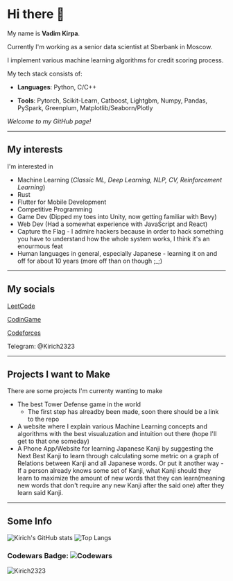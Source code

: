 # Hi there 👋
My name is **Vadim Kirpa**. 

Currently I'm working as a senior data scientist at Sberbank in Moscow.

I implement various machine learning algorithms for credit scoring process.

My tech stack consists of:
- **Languages**: Python, C/C++

- **Tools**: Pytorch, Scikit-Learn, Catboost, Lightgbm, Numpy, Pandas, PySpark, Greenplum, Matplotlib/Seaborn/Plotly

*Welcome to my GitHub page!*

---

## My interests
I'm interested in 
- Machine Learning (*Classic ML, Deep Learning, NLP, CV, Reinforcement Learning*)
- Rust
- Flutter for Mobile Development  
- Competitive Programming
- Game Dev (Dipped my toes into Unity, now getting familiar with Bevy)
- Web Dev (Had a somewhat experience with JavaScript and React)
- Capture the Flag - I admire hackers because in order to hack something you have to understand how the whole system works, I think it's an enourmous feat
- Human languages in general, especially Japanese - learning it on and off for about 10 years (more off than on though ;_;)

---

## My socials
[LeetCode](https://leetcode.com/ivadik2323/)

[CodinGame](https://www.codingame.com/profile/4256c616f7984b7365298350c27a7e5a8945141)

[Codeforces](https://codeforces.com/profile/Kirich2323)

Telegram: @Kirich2323

---

## Projects I want to Make

There are some projects I'm currenty wanting to make

- The best Tower Defense game in the world
  - The first step has alreadby been made, soon there should be a link to the repo
- A website where I explain various Machine Learning concepts and algorithms with the best visualuzation and intuition out there (hope I'll get to that one someday)
- A Phone App/Website for learning Japanese Kanji by suggesting the Next Best Kanji to learn through calculating some metric on a graph of Relations between Kanji and all Japanese words. Or put it another way - If a person already knows some set of Kanji, what Kanji should they learn to maximize the amount of new words that they can learn(meaning new words that don't require any new Kanji after the said one) after they learn said Kanji.

---

## Some Info
![Kirich's GitHub stats](https://github-readme-stats.vercel.app/api?username=Kirich2323&theme=dark&show_icons=true)
![Top Langs](https://github-readme-stats.vercel.app/api/top-langs/?username=Kirich2323&theme=dark&show_icons=true&langs_count=3)
### Codewars Badge: ![Codewars](https://www.codewars.com/users/Kirich2323/badges/large)

<p align="left"> <img src="https://komarev.com/ghpvc/?username=Kirich2323&label=Profile%20views&color=0e75b6&style=flat" alt="Kirich2323" /> </p>

<!--
**Kirich2323/Kirich2323** is a ✨ _special_ ✨ repository because its `README.md` (this file) appears on your GitHub profile.

Here are some ideas to get you started:

- 🔭 I’m currently working on ...
- 🌱 I’m currently learning ...
- 👯 I’m looking to collaborate on ...
- 🤔 I’m looking for help with ...
- 💬 Ask me about ...
- 📫 How to reach me: ...
- 😄 Pronouns: ...
- ⚡ Fun fact: ...
-->
